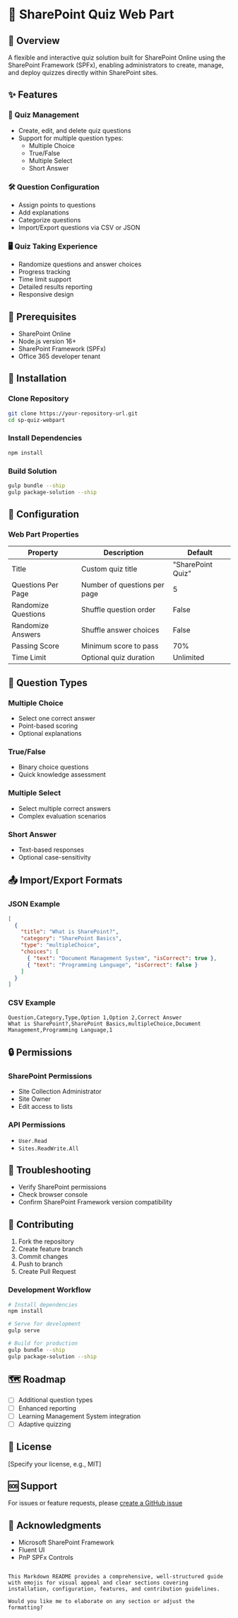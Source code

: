 # 📝 SharePoint Quiz Web Part

## 🌟 Overview

A flexible and interactive quiz solution built for SharePoint Online using the SharePoint Framework (SPFx), enabling administrators to create, manage, and deploy quizzes directly within SharePoint sites.

## ✨ Features

### 🎯 Quiz Management

- Create, edit, and delete quiz questions
- Support for multiple question types:
  - Multiple Choice
  - True/False
  - Multiple Select
  - Short Answer

### 🛠 Question Configuration

- Assign points to questions
- Add explanations
- Categorize questions
- Import/Export questions via CSV or JSON

### 🖥 Quiz Taking Experience

- Randomize questions and answer choices
- Progress tracking
- Time limit support
- Detailed results reporting
- Responsive design

## 🔧 Prerequisites

- SharePoint Online
- Node.js version 16+
- SharePoint Framework (SPFx)
- Office 365 developer tenant

## 🚀 Installation

### Clone Repository

```bash
git clone https://your-repository-url.git
cd sp-quiz-webpart
```

### Install Dependencies

```bash
npm install
```

### Build Solution

```bash
gulp bundle --ship
gulp package-solution --ship
```

## 📝 Configuration

### Web Part Properties

| Property            | Description                  | Default           |
| ------------------- | ---------------------------- | ----------------- |
| Title               | Custom quiz title            | "SharePoint Quiz" |
| Questions Per Page  | Number of questions per page | 5                 |
| Randomize Questions | Shuffle question order       | False             |
| Randomize Answers   | Shuffle answer choices       | False             |
| Passing Score       | Minimum score to pass        | 70%               |
| Time Limit          | Optional quiz duration       | Unlimited         |

## 🧩 Question Types

### Multiple Choice

- Select one correct answer
- Point-based scoring
- Optional explanations

### True/False

- Binary choice questions
- Quick knowledge assessment

### Multiple Select

- Select multiple correct answers
- Complex evaluation scenarios

### Short Answer

- Text-based responses
- Optional case-sensitivity

## 📤 Import/Export Formats

### JSON Example

```json
[
  {
    "title": "What is SharePoint?",
    "category": "SharePoint Basics",
    "type": "multipleChoice",
    "choices": [
      { "text": "Document Management System", "isCorrect": true },
      { "text": "Programming Language", "isCorrect": false }
    ]
  }
]
```

### CSV Example

```csv
Question,Category,Type,Option 1,Option 2,Correct Answer
What is SharePoint?,SharePoint Basics,multipleChoice,Document Management,Programming Language,1
```

## 🔒 Permissions

### SharePoint Permissions

- Site Collection Administrator
- Site Owner
- Edit access to lists

### API Permissions

- `User.Read`
- `Sites.ReadWrite.All`

## 🐛 Troubleshooting

- Verify SharePoint permissions
- Check browser console
- Confirm SharePoint Framework version compatibility

## 🤝 Contributing

1. Fork the repository
2. Create feature branch
3. Commit changes
4. Push to branch
5. Create Pull Request

### Development Workflow

```bash
# Install dependencies
npm install

# Serve for development
gulp serve

# Build for production
gulp bundle --ship
gulp package-solution --ship
```

## 🗺 Roadmap

- [ ] Additional question types
- [ ] Enhanced reporting
- [ ] Learning Management System integration
- [ ] Adaptive quizzing

## 📄 License

[Specify your license, e.g., MIT]

## 🆘 Support

For issues or feature requests, please [create a GitHub issue](https://github.com/your-repo/issues)

## 🙏 Acknowledgments

- Microsoft SharePoint Framework
- Fluent UI
- PnP SPFx Controls

```

This Markdown README provides a comprehensive, well-structured guide with emojis for visual appeal and clear sections covering installation, configuration, features, and contribution guidelines.

Would you like me to elaborate on any section or adjust the formatting?
```
